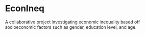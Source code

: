 # EconIneq
A collaborative project investigating economic inequality based off socioeconomic factors such as gender, education level, and age.
